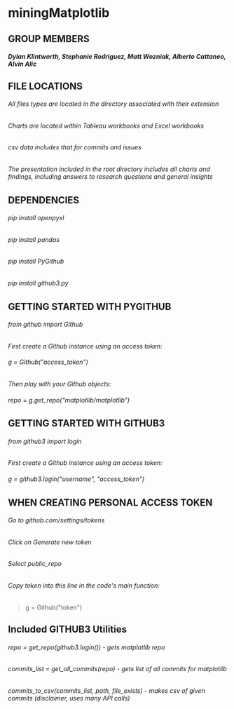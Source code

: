 # miningMatplotlib
## GROUP MEMBERS
##### Dylan Klintworth, Stephanie Rodriguez, Matt Wozniak, Alberto Cattaneo, Alvin Alic
## FILE LOCATIONS
###### All files types are located in the directory associated with their extension
###### Charts are located within Tableau workbooks and Excel workbooks
###### csv data includes that for commits and issues
###### The presentation included in the root directory includes all charts and findings, including answers to research questions and general insights
## DEPENDENCIES 
###### pip install openpyxl
###### pip install pandas
###### pip install PyGithub
###### pip install github3.py

## GETTING STARTED WITH PYGITHUB 
###### from github import Github
*First create a Github instance using an access token:* 
###### g = Github("access_token")
*Then play with your Github objects:*
###### repo = g.get_repo("matplotlib/matplotlib")

## GETTING STARTED WITH GITHUB3 
###### from github3 import login
*First create a Github instance using an access token:* 
###### g = github3.login("username", "access_token")

## WHEN CREATING PERSONAL ACCESS TOKEN
###### Go to github.com/settings/tokens
###### Click on Generate new token
###### Select public_repo 
###### Copy token into this line in the code's main function:
> g = Github("token")

## Included GITHUB3 Utilities
###### repo = get_repo(github3.login()) - gets matplotlib repo
###### commits_list = get_all_commits(repo) - gets list of all commits for matplotlib
###### commits_to_csv(commits_list, path, file_exists) - makes csv of given commits (disclaimer, uses many API calls)

